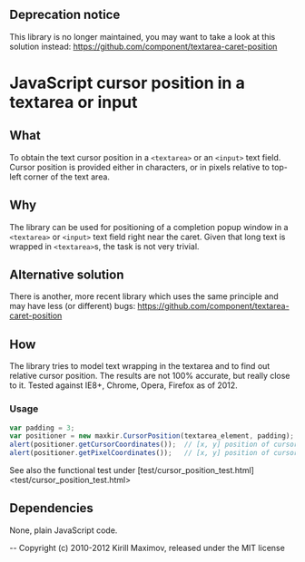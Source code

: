 Deprecation notice
------------------
 This library is no longer maintained, you may want to take a look at this solution instead: 
 https://github.com/component/textarea-caret-position


JavaScript cursor position in a textarea or input
=================================================

What
----
  To obtain the text cursor position in a `<textarea>` or an `<input>` text field.
  Cursor position is provided either in characters, or in pixels relative to top-left corner of the text area.

Why
---
  The library can be used for positioning of a completion popup window in a `<textarea>` or `<input>` text field right
  near the caret. Given that long text is wrapped in `<textarea>`s, the task is not very trivial.

Alternative solution
--------------------
  There is another, more recent library which uses the same principle and may have less (or different) bugs:
  https://github.com/component/textarea-caret-position

How
---
  The library tries to model text wrapping in the textarea and to find out relative cursor position.
  The results are not 100% accurate, but really close to it. Tested against IE8+, Chrome, Opera, Firefox as of 2012.

### Usage

```js
var padding = 3;
var positioner = new maxkir.CursorPosition(textarea_element, padding);
alert(positioner.getCursorCoordinates());  // [x, y] position of cursor in textarea in characters
alert(positioner.getPixelCoordinates());   // [x, y] position of cursor in textarea in pixels
```
    
See also the functional test under [test/cursor_position_test.html]<test/cursor_position_test.html>

Dependencies
------------
None, plain JavaScript code.


--
Copyright (c) 2010-2012 Kirill Maximov, released under the MIT license

